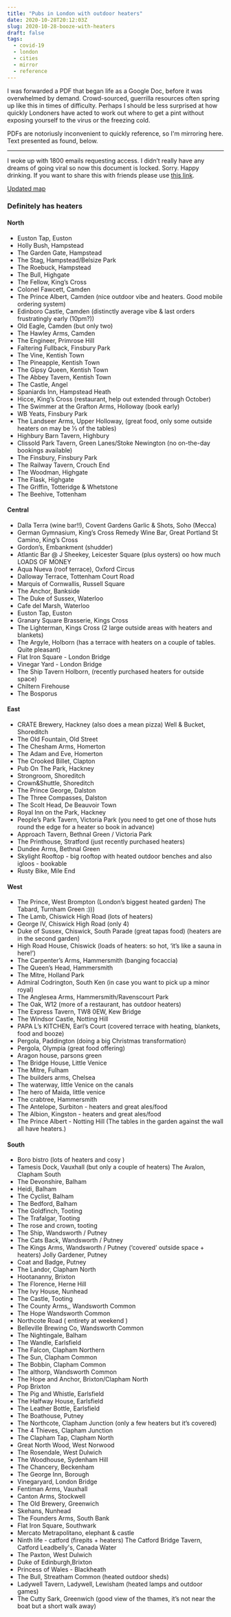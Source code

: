 ```yaml
---
title: "Pubs in London with outdoor heaters"
date: 2020-10-28T20:12:03Z
slug: 2020-10-28-booze-with-heaters
draft: false
tags:
  - covid-19
  - london
  - cities
  - mirror
  - reference
---
```


I was forwarded a PDF that began life as a Google Doc, before it was overwhelmed by demand. Crowd-sourced, guerrilla resources often spring up like this in times of difficulty. Perhaps I should be less surprised at how quickly Londoners have acted to work out where to get a pint without exposing yourself to the virus or the freezing cold.

PDFs are notoriusly inconvenient to quickly reference, so I'm mirroring here. Text presented as found, below.

---

I woke up with 1800 emails requesting access. I didn’t really have any dreams of going viral so now this document is locked. Sorry. Happy drinking. If you want to share this with friends please use [this link](https://docs.google.com/document/d/e/2PACX-1vRDrzuwHIjKv5MeZsQnvbma8W3v-6j5qT_4mshkkvMhkrD7mLEX6e67GijJGKUfdJPZKwwmBZTK7lRP/pub).

[Updated map](https://www.google.com/maps/d/viewer?mid=14EWbaLS62oNrld2d93NlrPXm0pdIHMET&ll=51.49171962355538%2C-0.1320663916191478&z=10)

### Definitely has heaters

#### North

- Euston Tap, Euston
- Holly Bush, Hampstead
- The Garden Gate, Hampstead
- The Stag, Hampstead/Belsize Park
- The Roebuck, Hampstead
- The Bull, Highgate
- The Fellow, King’s Cross
- Colonel Fawcett, Camden
- The Prince Albert, Camden (nice outdoor vibe and heaters. Good mobile ordering system)
- Edinboro Castle, Camden (distinctly average vibe & last orders frustratingly early (10pm?))
- Old Eagle, Camden (but only two)
- The Hawley Arms, Camden
- The Engineer, Primrose Hill
- Faltering Fullback, Finsbury Park
- The Vine, Kentish Town
- The Pineapple, Kentish Town
- The Gipsy Queen, Kentish Town
- The Abbey Tavern, Kentish Town
- The Castle, Angel
- Spaniards Inn, Hampstead Heath
- Hicce, King’s Cross (restaurant, help out extended through October)
- The Swimmer at the Grafton Arms, Holloway (book early)
- WB Yeats, Finsbury Park
- The Landseer Arms, Upper Holloway, (great food, only some outside heaters on may be 1⁄3 of the tables)
- Highbury Barn Tavern, Highbury
- Clissold Park Tavern, Green Lanes/Stoke Newington (no on-the-day bookings available)
- The Finsbury, Finsbury Park
- The Railway Tavern, Crouch End
- The Woodman, Highgate
- The Flask, Highgate
- The Griffin, Totteridge & Whetstone
- The Beehive, Tottenham

#### Central

- Dalla Terra (wine bar!!), Covent Gardens Garlic & Shots, Soho (Mecca)
- German Gymnasium, King’s Cross Remedy Wine Bar, Great Portland St Camino, King’s Cross
- Gordon’s, Embankment (shudder)
- Atlantic Bar @ J Sheekey, Leicester Square (plus oysters) oo how much LOADS OF MONEY
- Aqua Nueva (roof terrace), Oxford Circus
- Dalloway Terrace, Tottenham Court Road
- Marquis of Cornwallis, Russell Square
- The Anchor, Bankside
- The Duke of Sussex, Waterloo
- Cafe del Marsh, Waterloo
- Euston Tap, Euston
- Granary Square Brasserie, Kings Cross
- The Lighterman, Kings Cross (2 large outside areas with heaters and blankets)
- The Argyle, Holborn (has a terrace with heaters on a couple of tables. Quite pleasant)
- Flat Iron Square - London Bridge
- Vinegar Yard - London Bridge
- The Ship Tavern Holborn, (recently purchased heaters for outside space)
- Chiltern Firehouse
- The Bosporus

#### East

- CRATE Brewery, Hackney (also does a mean pizza) Well & Bucket, Shoreditch
- The Old Fountain, Old Street
- The Chesham Arms, Homerton
- The Adam and Eve, Homerton
- The Crooked Billet, Clapton
- Pub On The Park, Hackney
- Strongroom, Shoreditch
- Crown&Shuttle, Shoreditch
- The Prince George, Dalston
- The Three Compasses, Dalston
- The Scolt Head, De Beauvoir Town
- Royal Inn on the Park, Hackney
- People’s Park Tavern, Victoria Park (you need to get one of those huts round the edge for a heater so book in advance)
- Approach Tavern, Bethnal Green / Victoria Park
- The Printhouse, Stratford (just recently purchased heaters)
- Dundee Arms, Bethnal Green
- Skylight Rooftop - big rooftop with heated outdoor benches and also igloos - bookable
- Rusty Bike, Mile End

#### West

- The Prince, West Brompton (London’s biggest heated garden) The Tabard, Turnham Green :)))
- The Lamb, Chiswick High Road (lots of heaters)
- George IV, Chiswick High Road (only 4)
- Duke of Sussex, Chiswick, South Parade (great tapas food) (heaters are in the second garden)
- High Road House, Chiswick (loads of heaters: so hot, ‘it’s like a sauna in here!’)
- The Carpenter’s Arms, Hammersmith (banging focaccia)
- The Queen’s Head, Hammersmith
- The Mitre, Holland Park
- Admiral Codrington, South Ken (in case you want to pick up a minor royal)
- The Anglesea Arms, Hammersmith/Ravenscourt Park
- The Oak, W12 (more of a restaurant, has outdoor heaters)
- The Express Tavern, TW8 0EW, Kew Bridge
- The Windsor Castle, Notting Hill
- PAPA L’s KITCHEN, Earl’s Court (covered terrace with heating, blankets, food and booze)
- Pergola, Paddington (doing a big Christmas transformation)
- Pergola, Olympia (great food offering)
- Aragon house, parsons green
- The Bridge House, Little Venice
- The Mitre, Fulham
- The builders arms, Chelsea
- The waterway, little Venice on the canals
- The hero of Maida, little venice
- The crabtree, Hammersmith
- The Antelope, Surbiton - heaters and great ales/food
- The Albion, Kingston - heaters and great ales/food
- The Prince Albert - Notting Hill (The tables in the garden against the wall all have heaters.)

#### South

- Boro bistro (lots of heaters and cosy )
- Tamesis Dock, Vauxhall (but only a couple of heaters) The Avalon, Clapham South
- The Devonshire, Balham
- Heidi, Balham
- The Cyclist, Balham
- The Bedford, Balham
- The Goldfinch, Tooting
- The Trafalgar, Tooting
- The rose and crown, tooting
- The Ship, Wandsworth / Putney
- The Cats Back, Wandsworth / Putney
- The Kings Arms, Wandsworth / Putney (‘covered’ outside space + heaters) Jolly Gardener, Putney
- Coat and Badge, Putney
- The Landor, Clapham North
- Hootananny, Brixton
- The Florence, Herne Hill
- The Ivy House, Nunhead
- The Castle, Tooting
- The County Arms,, Wandsworth Common
- The Hope Wandsworth Common
- Northcote Road ( entirety at weekend )
- Belleville Brewing Co, Wandsworth Common
- The Nightingale, Balham
- The Wandle, Earlsfield
- The Falcon, Clapham Northern
- The Sun, Clapham Common
- The Bobbin, Clapham Common
- The althorp, Wandsworth Common
- The Hope and Anchor, Brixton/Clapham North
- Pop Brixton
- The Pig and Whistle, Earlsfield
- The Halfway House, Earlsfield
- The Leather Bottle, Earlsfield
- The Boathouse, Putney
- The Northcote, Clapham Junction (only a few heaters but it’s covered)
- The 4 Thieves, Clapham Junction
- The Clapham Tap, Clapham North
- Great North Wood, West Norwood
- The Rosendale, West Dulwich
- The Woodhouse, Sydenham Hill
- The Chancery, Beckenham
- The George Inn, Borough
- Vinegaryard, London Bridge
- Fentiman Arms, Vauxhall
- Canton Arms, Stockwell
- The Old Brewery, Greenwich
- Skehans, Nunhead
- The Founders Arms, South Bank
- Flat Iron Square, Southwark
- Mercato Metrapolitano, elephant & castle
- Ninth life - catford (firepits + heaters) The Catford Bridge Tavern, Catford Leadbelly's, Canada Water
- The Paxton, West Dulwich
- Duke of Edinburgh,Brixton
- Princess of Wales - Blackheath
- The Bull, Streatham Common (heated outdoor sheds)
- Ladywell Tavern, Ladywell, Lewisham (heated lamps and outdoor games)
- The Cutty Sark, Greenwich (good view of the thames, it’s not near the boat but a short walk away)
